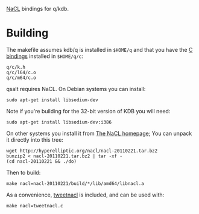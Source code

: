 [NaCL](http://nacl.cr.yp.to/) bindings for q/kdb.

# Building
The makefile assumes kdb/q is installed in `$HOME/q` and that you have
the [C bindings](http://kx.com/q/d/c.htm) installed in `$HOME/q/c`:

    q/c/k.h
    q/c/l64/c.o
    q/c/m64/c.o

qsalt requires NaCL. On Debian systems you can install:

    sudo apt-get install libsodium-dev

Note if you're building for the 32-bit version of KDB you will need:

    sudo apt-get install libsodium-dev:i386

On other systems you install it from [The NaCL homepage](http://nacl.cr.yp.to/install.html); You can unpack it directly into this tree:

    wget http://hyperelliptic.org/nacl/nacl-20110221.tar.bz2
    bunzip2 < nacl-20110221.tar.bz2 | tar -xf -
    (cd nacl-20110221 && ./do)

Then to build:

    make nacl=nacl-20110221/build/*/lib/amd64/libnacl.a

As a convenience, [tweetnacl](tweetnacl.c) is included, and can be used with:

    make nacl=tweetnacl.c






